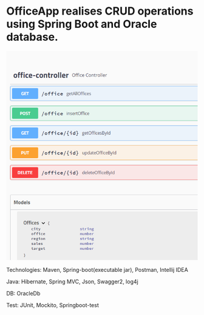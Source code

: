 # OfficeApp realises CRUD operations using Spring Boot and Oracle database.
![Alt text](https://github.com/Yanetta/OfficeApp/blob/master/src/main/resources/Swagger.png "Optional title")

Technologies: Maven, Spring-boot(executable jar), Postman, Intellij IDEA 

Java: Hibernate, Spring MVC, Json, Swagger2, log4j 

DB: OracleDb 

Test: JUnit, Mockito, Springboot-test 


